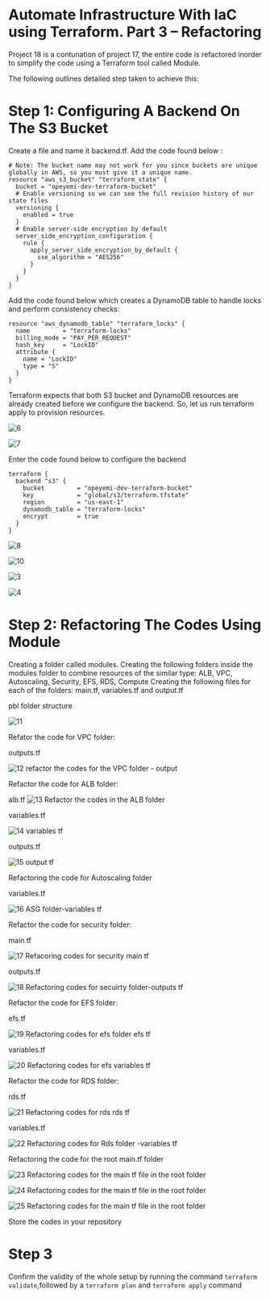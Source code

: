 # Automate Infrastructure With IaC using Terraform. Part 3 – Refactoring #

Project 18 is a contunation of project 17, the entire code is refactored inorder to simplify the code using a Terraform tool called Module.

The following outlines detailed step taken to achieve this:

# Step 1: Configuring A Backend On The S3 Bucket #

Create a file and name it backend.tf. Add the code found below :
```
# Note: The bucket name may not work for you since buckets are unique globally in AWS, so you must give it a unique name.
resource "aws_s3_bucket" "terraform_state" {
  bucket = "opeyemi-dev-terraform-bucket"
  # Enable versioning so we can see the full revision history of our state files
  versioning {
    enabled = true
  }
  # Enable server-side encryption by default
  server_side_encryption_configuration {
    rule {
      apply_server_side_encryption_by_default {
        sse_algorithm = "AES256"
      }
    }
  }
}
```

Add the code found below which creates a DynamoDB table to handle locks and perform consistency checks:

```
resource "aws_dynamodb_table" "terraform_locks" {
  name         = "terraform-locks"
  billing_mode = "PAY_PER_REQUEST"
  hash_key     = "LockID"
  attribute {
    name = "LockID"
    type = "S"
  }
}
```

Terraform expects that both S3 bucket and DynamoDB resources are already created before we configure the backend. So, let us run terraform apply to provision resources.

![6](https://github.com/opeyemiagbadero/18-Automate-Infrastructure-With-IaC-using-Terraform-Part-3/assets/79456052/c30917d6-a943-4d67-bc41-2e750f0840a7)

![7](https://github.com/opeyemiagbadero/18-Automate-Infrastructure-With-IaC-using-Terraform-Part-3/assets/79456052/34195ffd-a23c-40c4-ac93-774ee9d65c7f)


Enter the code found below to configure the backend
```
terraform {
  backend "s3" {
    bucket         = "opeyemi-dev-terraform-bucket"
    key            = "global/s3/terraform.tfstate"
    region         = "us-east-1"
    dynamodb_table = "terraform-locks"
    encrypt        = true
  }
}
```

![8](https://github.com/opeyemiagbadero/18-Automate-Infrastructure-With-IaC-using-Terraform-Part-3/assets/79456052/6f7f68dc-5544-45c4-b433-33b1cda2ac37)

![10](https://github.com/opeyemiagbadero/18-Automate-Infrastructure-With-IaC-using-Terraform-Part-3/assets/79456052/df87a98c-c9b1-4491-901f-0691be4f37c3)


![3](https://github.com/opeyemiagbadero/18-Automate-Infrastructure-With-IaC-using-Terraform-Part-3/assets/79456052/8399609b-3522-49e8-8ff3-6060c3bf9018)


![4](https://github.com/opeyemiagbadero/18-Automate-Infrastructure-With-IaC-using-Terraform-Part-3/assets/79456052/7d5a88df-d1f6-49c5-9d65-00e3112a687a)


# Step 2: Refactoring The Codes Using Module #

Creating a folder called modules. 
Creating the following folders inside the modules folder to combine resources of the similar type: ALB, VPC, Autoscaling, Security, EFS, RDS, Compute
Creating the following files for each of the folders: main.tf, variables.tf and output.tf

pbl folder structure

![11](https://github.com/opeyemiagbadero/18-Automate-Infrastructure-With-IaC-using-Terraform-Part-3/assets/79456052/34681e5b-c05d-4978-bf2d-6446ccfb6368)

Refator the code for VPC folder:

outputs.tf

![12 refactor the codes for the VPC folder - output](https://github.com/opeyemiagbadero/18-Automate-Infrastructure-With-IaC-using-Terraform-Part-3/assets/79456052/407b6c80-2a4e-4a8d-aa6e-d97981762ef1)

Refactor the code for ALB folder:

alb.tf
![13  Refactor the codes in the ALB folder](https://github.com/opeyemiagbadero/18-Automate-Infrastructure-With-IaC-using-Terraform-Part-3/assets/79456052/f84d0af6-b010-4225-88b9-d7ffe5891f69)

variables.tf

![14 variables tf](https://github.com/opeyemiagbadero/18-Automate-Infrastructure-With-IaC-using-Terraform-Part-3/assets/79456052/a723ecf3-b7e6-49d2-ba91-07c55365e34b)

outputs.tf

![15 output tf](https://github.com/opeyemiagbadero/18-Automate-Infrastructure-With-IaC-using-Terraform-Part-3/assets/79456052/67983340-e1b2-4bfe-9ec0-f6b6a2edcaf9)

Refactoring the code for Autoscaling folder

variables.tf

![16  ASG folder-variables tf](https://github.com/opeyemiagbadero/18-Automate-Infrastructure-With-IaC-using-Terraform-Part-3/assets/79456052/14827fe1-658c-452d-ae1d-a0869fde7cbd)

Refactor the code for security folder:

main.tf

![17  Refacoring codes for security main tf](https://github.com/opeyemiagbadero/18-Automate-Infrastructure-With-IaC-using-Terraform-Part-3/assets/79456052/aeb3655c-f458-4456-ae04-f44e84c1735a)

outputs.tf

![18  Refactoring codes for secuirty folder-outputs tf](https://github.com/opeyemiagbadero/18-Automate-Infrastructure-With-IaC-using-Terraform-Part-3/assets/79456052/23904486-3cb5-4433-ada2-4459830e7304)


Refactor the code for EFS folder:

efs.tf


![19  Refactoring codes for  efs folder efs tf](https://github.com/opeyemiagbadero/18-Automate-Infrastructure-With-IaC-using-Terraform-Part-3/assets/79456052/2208846b-5fd3-42a7-9d52-15f023091656)

variables.tf

![20  Refactoring codes for efs variables tf](https://github.com/opeyemiagbadero/18-Automate-Infrastructure-With-IaC-using-Terraform-Part-3/assets/79456052/5e179c55-3751-47be-898c-22261775a27e)

Refactor the code for RDS folder:

rds.tf

![21  Refactoring codes for rds rds tf](https://github.com/opeyemiagbadero/18-Automate-Infrastructure-With-IaC-using-Terraform-Part-3/assets/79456052/0bd792a2-0355-4bb2-a840-ed6b238712f5)

variables.tf

![22 Refactoring codes for Rds folder -variables tf](https://github.com/opeyemiagbadero/18-Automate-Infrastructure-With-IaC-using-Terraform-Part-3/assets/79456052/4dbbc4f2-0e8b-48fc-9b50-49c90de70256)

Refactoring the code for the root main.tf folder

![23 Refactoring codes for the main tf file in the root folder](https://github.com/opeyemiagbadero/18-Automate-Infrastructure-With-IaC-using-Terraform-Part-3/assets/79456052/677ac208-83f4-4c6d-b50a-de8cba2612ce)

![24 Refactoring codes for the main tf file in the root folder](https://github.com/opeyemiagbadero/18-Automate-Infrastructure-With-IaC-using-Terraform-Part-3/assets/79456052/78f5a0f9-169a-4b0d-991f-c090cf77edef)

![25 Refactoring codes for the main tf file in the root folder](https://github.com/opeyemiagbadero/18-Automate-Infrastructure-With-IaC-using-Terraform-Part-3/assets/79456052/de453f11-0616-4932-808c-12218f739f04)


Store the codes in your repository

# Step 3 #

Confirm the validity of the whole setup by running the command `terraform validate`,followed by a `terraform plan` and `terraform apply` command













































